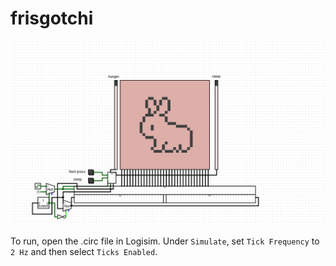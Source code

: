 # frisgotchi
![Screenshot of digital circuit with pixelated rabbit on LED matrix](./image[1].png)

To run, open the .circ file in Logisim. Under `Simulate`, set `Tick Frequency` to `2 Hz` and then select `Ticks Enabled`.
